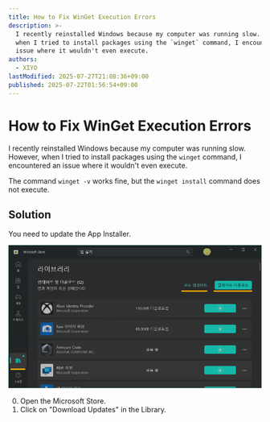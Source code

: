 ```yaml
---
title: How to Fix WinGet Execution Errors
description: >-
  I recently reinstalled Windows because my computer was running slow. However,
  when I tried to install packages using the `winget` command, I encountered an
  issue where it wouldn't even execute.
authors:
  - XIYO
lastModified: 2025-07-27T21:08:36+09:00
published: 2025-07-22T01:56:54+09:00
---
```

# How to Fix WinGet Execution Errors

I recently reinstalled Windows because my computer was running slow. However, when I tried to install packages using the `winget` command, I encountered an issue where it wouldn't even execute.

The command `winget -v` works fine, but the `winget install` command does not execute.

## Solution

You need to update the App Installer.

![Downloading updates for all apps from the App Store](./assets/update-winget-20240918110056451.png)

0. Open the Microsoft Store.
1. Click on "Download Updates" in the Library.

